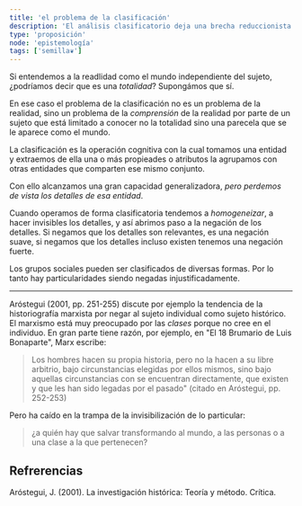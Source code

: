 ```yaml
---
title: 'el problema de la clasificación'
description: 'El análisis clasificatorio deja una brecha reduccionista en los objetos que estudia'
type: 'proposición'
node: 'epistemología'
tags: ['semilla❦']
---
```


Si entendemos a la readlidad como el mundo independiente del sujeto, ¿podríamos decir que es una *totalidad*? Supongámos que sí.

En ese caso el problema de la clasificación no es un problema de la realidad, sino un problema de la *comprensión* de la realidad por parte de un sujeto que está limitado a conocer no la totalidad sino una parecela que se le aparece como el mundo.

La clasificación es la operación cognitiva con la cual tomamos una entidad y extraemos de ella una o más propieades o atributos la agrupamos con otras entidades que comparten ese mismo conjunto.

Con ello alcanzamos una gran capacidad generalizadora, *pero perdemos de vista los detalles de esa entidad*. 

Cuando operamos de forma clasificatoria tendemos a *homogeneizar*, a hacer invisibles los detalles, y así abrimos paso a la negación de los detalles. Si negamos que los detalles son relevantes, es una negación suave, si negamos que los detalles incluso existen tenemos una negación fuerte.

Los grupos sociales pueden ser clasificados de diversas formas. Por lo tanto hay particularidades siendo negadas injustificadamente.

---
Aróstegui (2001, pp. 251-255) discute por ejemplo la tendencia de la historiografía marxista por negar al sujeto individual como sujeto histórico. El marxismo está muy preocupado por las *clases* porque no cree en el individuo. En gran parte tiene razón, por ejemplo, en "El 18 Brumario de Luis Bonaparte", Marx escribe:

>Los hombres hacen su propia historia, pero no la hacen a su libre arbitrio, bajo circunstancias elegidas por ellos mismos, sino bajo aquellas circunstancias con se encuentran directamente, que existen y que les han sido legadas por el pasado" (citado en Aróstegui, pp. 252-253)

Pero ha caído en la trampa de la invisibilización de lo particular: 

>¿a quién hay que salvar transformando al mundo, a las personas o a una clase a la que pertenecen?

## Refrerencias

Aróstegui, J. (2001). La investigación histórica: Teoría y método. Crítica.

